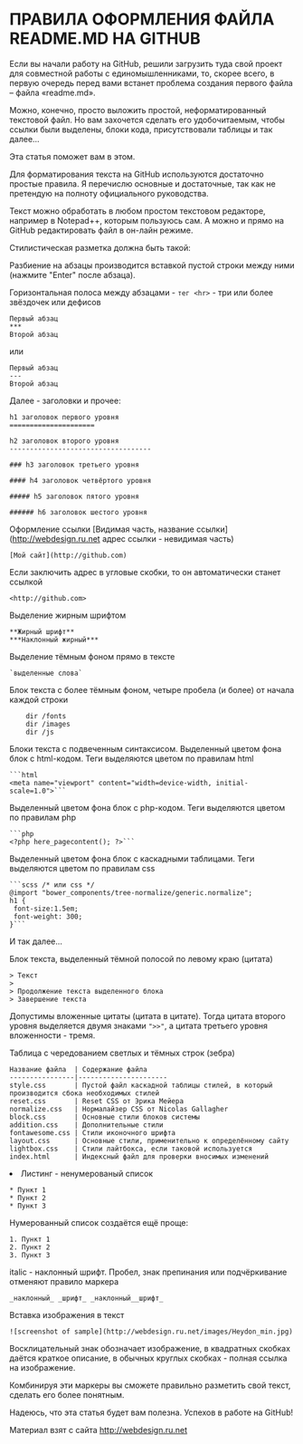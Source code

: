 ПРАВИЛА ОФОРМЛЕНИЯ ФАЙЛА README.MD НА GITHUB
=====================
Если вы начали работу на GitHub, решили загрузить туда свой проект для совместной работы с единомышленниками, то, скорее всего, в первую очередь перед вами встанет проблема создания первого файла – файла «readme.md».

Можно, конечно, просто выложить простой, неформатированный текстовой файл. Но вам захочется сделать его удобочитаемым, чтобы ссылки были выделены, блоки кода, присутствовали таблицы и так далее…

Эта статья поможет вам в этом.

Для форматирования текста на GitHub используются достаточно простые правила. Я перечислю основные и достаточные, так как не претендую на полноту официального руководства.

Текст можно обработать в любом простом текстовом редакторе, например в Notepad++, которым пользуюсь сам. А можно и прямо на GitHub редактировать файл в он-лайн режиме.

Стилистическая разметка должна быть такой:

Разбиение на абзацы производится вставкой пустой строки между ними (нажмите "Enter" после абзаца).

Горизонтальная полоса между абзацами - `тег <hr>` - три или более звёздочек или дефисов

```
Первый абзац
***
Второй абзац
```
или
```
Первый абзац
---
Второй абзац
```

Далее - заголовки и прочее:
```
h1 заголовок первого уровня
=====================
```
```
h2 заголовок второго уровня
-----------------------------------
```
```
### h3 заголовок третьего уровня
```
```
#### h4 заголовок четвёртого уровня
```
```
##### h5 заголовок пятого уровня
```
```
###### h6 заголовок шестого уровня
```

Оформление ссылки [Видимая часть, название ссылки] (http://webdesign.ru.net адрес ссылки - невидимая часть)
```
[Мой сайт](http://github.com)
```

Если заключить адрес в угловые скобки, то он автоматически станет ссылкой
```
<http://github.com>
```

Выделение жирным шрифтом
```
**Жирный шрифт**
***Наклонный жирный***
```

Выделение тёмным фоном прямо в тексте
```
`выделенные слова`
```

Блок текста с более тёмным фоном, четыре пробела (и более) от начала каждой строки
```
    dir /fonts
    dir /images
    dir /js
```

Блоки текста с подвеченным синтаксисом. Выделенный цветом фона блок с html-кодом. Теги выделяются цветом по правилам html
```
```html
<meta name="viewport" content="width=device-width, initial-scale=1.0">```
```

Выделенный цветом фона блок с php-кодом. Теги выделяются цветом по правилам php
```
```php
<?php here_pagecontent(); ?>```
```

Выделенный цветом фона блок с каскадными таблицами. Теги выделяются цветом по правилам css
```
```scss /* или css */
@import "bower_components/tree-normalize/generic.normalize";
h1 {
 font-size:1.5em;
 font-weight: 300;
}```
```
И так далее...

Блок текста, выделенный тёмной полосой по левому краю (цитата)

```
> Текст
> 
> Продолжение текста выделенного блока
> Завершение текста
```

Допустимы вложенные цитаты (цитата в цитате). Тогда цитата второго уровня выделяется двумя знаками `">>"`, а цитата третьего уровня вложенности - тремя.

Таблица с чередованием светлых и тёмных строк (зебра)

```
Название файла  | Содержание файла
----------------|----------------------
style.css       | Пустой файл каскадной таблицы стилей, в который производится сбока необходимых стилей
reset.css       | Reset CSS от Эрика Мейера
normalize.css   | Нормалайзер CSS от Nicolas Gallagher
block.css       | Основные стили блоков системы
addition.css    | Дополнительные стили
fontawesome.css | Стили иконочного шрифта
layout.css      | Основные стили, применительно к определённому сайту
lightbox.css    | Стили лайтбокса, если таковой используется
index.html      | Индексный файл для проверки вносимых изменений
```

<li> Листинг - ненумерованый список

```
* Пункт 1
* Пункт 2
* Пункт 3
```

Нумерованный список создаётся ещё проще:

```
1. Пункт 1
2. Пункт 2
3. Пункт 3
```

italic - наклонный шрифт. Пробел, знак препинания или подчёркивание отменяют правило маркера

```
_наклонный_ _шрифт_ _наклонный__шрифт_
```

Вставка изображения в текст

```
![screenshot of sample](http://webdesign.ru.net/images/Heydon_min.jpg)
```
Восклицательный знак обозначает изображение, в квадратных скобках даётся краткое описание, в обычных круглых скобках - полная ссылка на изображение.

Комбинируя эти маркеры вы сможете правильно разметить свой текст, сделать его более понятным.

Надеюсь, что эта статья будет вам полезна. Успехов в работе на GitHub!

Материал взят с сайта <http://webdesign.ru.net>
